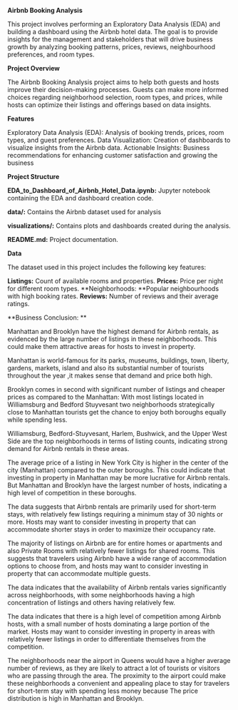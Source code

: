 **Airbnb Booking Analysis**

This project involves performing an Exploratory Data Analysis (EDA) and building a dashboard using the Airbnb hotel data. The goal is to provide insights for the management and stakeholders that will drive business growth by analyzing booking patterns, prices, reviews, neighbourhood preferences, and room types.

**Project Overview**

The Airbnb Booking Analysis project aims to help both guests and hosts improve their decision-making processes. Guests can make more informed choices regarding neighborhood selection, room types, and prices, while hosts can optimize their listings and offerings based on data insights.

**Features**

Exploratory Data Analysis (EDA): Analysis of booking trends, prices, room types, and guest preferences.
Data Visualization: Creation of dashboards to visualize insights from the Airbnb data.
Actionable Insights: Business recommendations for enhancing customer satisfaction and growing the business

**Project Structure**

**EDA_to_Dashboard_of_Airbnb_Hotel_Data.ipynb:** Jupyter notebook containing the EDA and dashboard creation code.

**data/:** Contains the Airbnb dataset used for analysis

**visualizations/:** Contains plots and dashboards created during the analysis.

**README.md:** Project documentation.

****Data****

The dataset used in this project includes the following key features:

**Listings:** Count of available rooms and properties.
**Prices:** Price per night for different room types.
**Neighborhoods: **Popular neighbourhoods with high booking rates.
**Reviews:** Number of reviews and their average ratings.

**Business Conclusion: **

Manhattan and Brooklyn have the highest demand for Airbnb rentals, as evidenced by the large number of listings in these neighborhoods. This could make them attractive areas for hosts to invest in property.

Manhattan is world-famous for its parks, museums, buildings, town, liberty, gardens, markets, island and also its substantial number of tourists throughout the year ,it makes sense that demand and price both high.

Brooklyn comes in second with significant number of listings and cheaper prices as compared to the Manhattan: With most listings located in Williamsburg and Bedford Stuyvesant two neighborhoods strategically close to Manhattan tourists get the chance to enjoy both boroughs equally while spending less.

Williamsburg, Bedford-Stuyvesant, Harlem, Bushwick, and the Upper West Side are the top neighborhoods in terms of listing counts, indicating strong demand for Airbnb rentals in these areas.

The average price of a listing in New York City is higher in the center of the city (Manhattan) compared to the outer boroughs. This could indicate that investing in property in Manhattan may be more lucrative for Airbnb rentals. But Manhattan and Brooklyn have the largest number of hosts, indicating a high level of competition in these boroughs.

The data suggests that Airbnb rentals are primarily used for short-term stays, with relatively few listings requiring a minimum stay of 30 nights or more. Hosts may want to consider investing in property that can accommodate shorter stays in order to maximize their occupancy rate.

The majority of listings on Airbnb are for entire homes or apartments and also Private Rooms with relatively fewer listings for shared rooms. This suggests that travelers using Airbnb have a wide range of accommodation options to choose from, and hosts may want to consider investing in property that can accommodate multiple guests.

The data indicates that the availability of Airbnb rentals varies significantly across neighborhoods, with some neighborhoods having a high concentration of listings and others having relatively few.

The data indicates that there is a high level of competition among Airbnb hosts, with a small number of hosts dominating a large portion of the market. Hosts may want to consider investing in property in areas with relatively fewer listings in order to differentiate themselves from the competition.

The neighborhoods near the airport in Queens would have a higher average number of reviews, as they are likely to attract a lot of tourists or visitors who are passing through the area. The proximity to the airport could make these neighborhoods a convenient and appealing place to stay for travelers for short-term stay with spending less money because The price distribution is high in Manhattan and Brooklyn.

